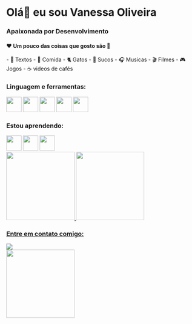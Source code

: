 <h1 align="left">Olá👋 eu sou Vanessa Oliveira</h1>
<h3 align="left">Apaixonada por Desenvolvimento</h3>

<h4 align = "left">❤️ Um pouco das coisas que gosto são 🌻</h4>
- 📓 Textos
- 🍰 Comida
- 🐈 Gatos
- 🥤 Sucos
- 🎧 Musicas 
- 🎬 Filmes
- 🎮 Jogos
- ☕ videos de cafés

<h3 align="left">Linguagem e ferramentas:</h3>
<img loading="lazy" src="https://cdn.jsdelivr.net/gh/devicons/devicon/icons/git/git-original.svg" width="40" height="40"/>
<img loading="lazy" src="https://cdn.jsdelivr.net/gh/devicons/devicon@latest/icons/bootstrap/bootstrap-plain-wordmark.svg" width="40" height="40"/>
<img loading="lazy" src="https://cdn.jsdelivr.net/gh/devicons/devicon@latest/icons/github/github-original.svg" width="40" height="40"/>
<img loading="lazy" src="https://cdn.jsdelivr.net/gh/devicons/devicon@latest/icons/html5/html5-plain.svg" width="40" height="40"/>
<img loading="lazy" src="https://cdn.jsdelivr.net/gh/devicons/devicon@latest/icons/css3/css3-plain.svg" width="40" height="40"/>

<h3 align="left">Estou aprendendo:</h3>
<img loading="lazy" src="https://cdn.jsdelivr.net/gh/devicons/devicon@latest/icons/javascript/javascript-plain.svg" width="40" height="40"/>
<img loading="lazy" src="https://cdn.jsdelivr.net/gh/devicons/devicon@latest/icons/angularjs/angularjs-plain.svg" width="40" height="40"/>
<img loading="lazy" src="https://cdn.jsdelivr.net/gh/devicons/devicon@latest/icons/react/react-original.svg" width="40" height="40"/>

<div>
<a href="https://github.com/nessalive">
<img loading="lazy" height="180em" src="https://github-readme-stats.vercel.app/api/top-langs/?username=nessalive&layout=compact&langs_count=7&theme=dracula"/>
<img loading="lazy" height="180em" src="https://github-readme-stats.vercel.app/api?username=nessalive&show_icons=true&theme=dracula&include_all_commits=true&count_private=true"/>
</div>        

<h3 align="left">Entre em contato comigo:</h3>
<div>
<a href="https://www.linkedin.com/in/vanessa-oliveira-n-s/" target="_blank"><img loading="lazy" src="https://img.shields.io/badge/-LinkedIn-%230077B5?style=for-the-badge&logo=linkedin&logoColor=white" target="_blank"></a>
</div>

<div>
<a href="https://github.com/nessalive">
<img loading="lazy" height="180em" src="https://tenor.com/pt-BR/view/anya-forger-jumpscare-spy-x-family-oomfie-jump-gif-11251557197302805164"/>
</div> 

